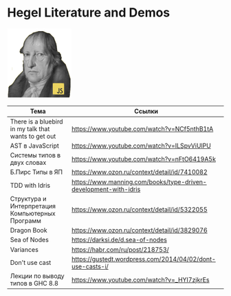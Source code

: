 # Hegel Literature and Demos
<img src="./logo.png" width="150"> 



| Тема                          | Ссылки                                                            |
| ----------------------------- | ----------------------------------------------------------------- |
| There is a bluebird in my talk that wants to get out    | https://www.youtube.com/watch?v=NCf5nthB1tA   |
| AST в JavaScript              | https://www.youtube.com/watch?v=ILSpvViUlPU                       |
| Системы типов в двух словах   | https://www.youtube.com/watch?v=nFtO6419A5k                       |
| Б.Пирс Типы в ЯП              | https://www.ozon.ru/context/detail/id/7410082                     |
| TDD with Idris                | https://www.manning.com/books/type-driven-development-with-idris  |
| Структура и Интерпретация Компьютерных Программ     | https://www.ozon.ru/context/detail/id/5322055   |
| Dragon Book                   | https://www.ozon.ru/context/detail/id/3829076                     |
| Sea of Nodes                  | https://darksi.de/d.sea-of-nodes                                  |
| Variances                     | https://habr.com/ru/post/218753/                                  |
| Don't use cast                     | https://gustedt.wordpress.com/2014/04/02/dont-use-casts-i/   |
| Лекции по выводу типов в GHC 8.8   | https://www.youtube.com/watch?v=_HYI7zjkrEs                  |
